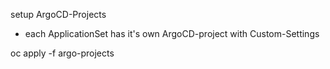 setup ArgoCD-Projects

*  each ApplicationSet has it's own ArgoCD-project with Custom-Settings

oc apply -f argo-projects